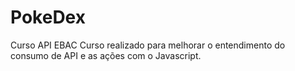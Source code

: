 # PokeDex
Curso API EBAC 
Curso realizado para melhorar o entendimento do consumo de API e as ações com o Javascript. 
